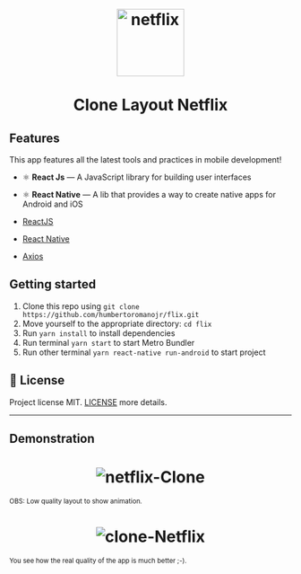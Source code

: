 <h1 align="center">
<br>
  <img src="https://i.ibb.co/VxV6BmY/netflix.jpg" alt="netflix" border="0" width="120">
<br>
<br>
Clone Layout Netflix
</h1>

## Features

This app features all the latest tools and practices in mobile development!

- ⚛️ **React Js** — A JavaScript library for building user interfaces
- ⚛️ **React Native** — A lib that provides a way to create native apps for Android and iOS

-   [ReactJS](https://reactjs.org/)
-   [React Native](https://facebook.github.io/react-native/)
-   [Axios](https://github.com/axios/axios)


## Getting started

1. Clone this repo using `git clone https://github.com/humbertoromanojr/flix.git`
2. Move yourself to the appropriate directory: `cd flix`<br />
3. Run `yarn install` to install dependencies<br />
4. Run terminal `yarn start` to start Metro Bundler<br />
5. Run other terminal `yarn react-native run-android` to start project<br />

## :memo: License

Project license MIT. [LICENSE](LICENSE) more details.

---

## Demonstration

<h1 align="center">
  <img src="https://i.ibb.co/LJ6V6st/netflix-Clone.gif" alt="netflix-Clone" border="0">
</h1>

<small align="center">
  OBS: Low quality layout to show animation.
</small>
 
<br>

<h1 align="center">
  <img src="https://i.ibb.co/MZ7wW6T/clone-Netflix.png" alt="clone-Netflix" border="0">
</h1>
<small align="center">
  You see how the real quality of the app is much better ;-).
</small>


